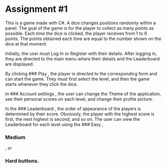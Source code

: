 # Assignment #1

This is a game made with C#. A dice changes positions randomly within a panel. The goal of the game is for the player to collect as many points as possible. Each time the dice is clicked, the player receives from 1 to 6 points. The points obtained each time are equal to the number shown on the dice at that moment.

Initially, the user must Log In or Register with their details. After logging in, they are directed to the main menu where their details and the Leaderboard are displayed.

By clicking ### Play
, the player is directed to the corresponding form and can start the game. They must first select the level, and then the game starts whenever they click the dice.

In ### Account settings
, the user can change the Theme of the application, see their personal scores on each level, and change their profile picture.

In the ### Leaderboard
, the order of appearance of the players is determined by their score. Obviously, the player with the highest score is first, the next highest is second, and so on. The user can view the Leaderboard for each level using the ### Easy
,
### Medium
, or 
### Hard buttons.
